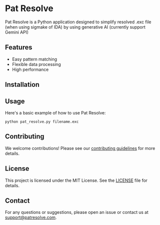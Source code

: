 # Pat Resolve

Pat Resolve is a Python application designed to simplify resolved .exc file
(when using sigmake of IDA) by using generative AI (currently support Gemini API)

## Features

- Easy pattern matching
- Flexible data processing
- High performance

## Installation

## Usage

Here's a basic example of how to use Pat Resolve:

```command line
python pat_resolve.py filename.exc
```

## Contributing

We welcome contributions! Please see our [contributing guidelines](CONTRIBUTING.md) for more details.

## License

This project is licensed under the MIT License. See the [LICENSE](LICENSE) file for details.

## Contact

For any questions or suggestions, please open an issue or contact us at support@patresolve.com.